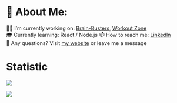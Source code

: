 # 💫 About Me:
👨‍💻 I’m currently working on: <a href="https://github.com/Ju7ii/Brain-Busters">Brain-Busters</a>, <a href="https://github.com/Ju7ii/workout-zone">Workout Zone</a><br>
🎓 Currently learning: React / Node.js
📫 How to reach me: <a href="https://www.linkedin.com/in/julian-rok/">LinkedIn</a><br>
💬 Any questions? Visit <a href="https://julianrok.de">my website</a> or leave me a message<br>

# Statistic

![](https://github-readme-stats.vercel.app/api/top-langs/?username=Ju7ii&theme=react&hide_border=false&include_all_commits=true&count_private=true&layout=compact)

[![](https://visitcount.itsvg.in/api?id=Ju7ii&icon=0&color=0)](https://visitcount.itsvg.in)

